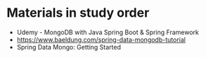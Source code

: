 # Materials in study order
* Udemy - MongoDB with Java Spring Boot & Spring Framework
* https://www.baeldung.com/spring-data-mongodb-tutorial
* Spring Data Mongo: Getting Started